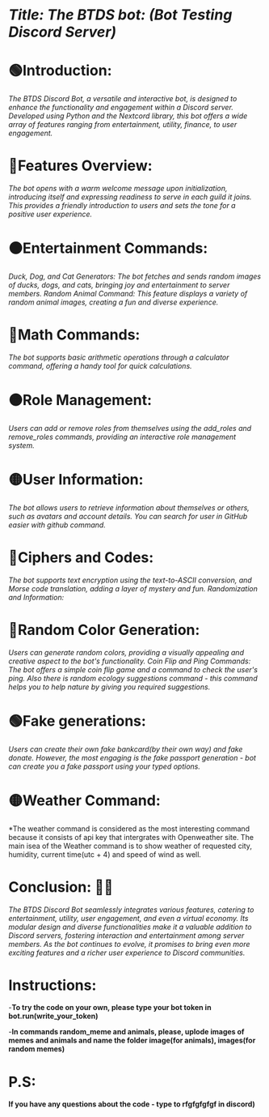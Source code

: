 # *Title: **The BTDS bot**: (Bot Testing Discord Server)*

# 🟢Introduction:
*The BTDS Discord Bot, a versatile and interactive bot, is designed to enhance the functionality and engagement within a Discord server. Developed using Python and the Nextcord library, this bot offers a wide array of features ranging from entertainment, utility, finance, to user engagement.*

# 🔴Features Overview:
*The bot opens with a warm welcome message upon initialization, introducing itself and expressing readiness to serve in each guild it joins. This provides a friendly introduction to users and sets the tone for a positive user experience.*

# ⚫Entertainment Commands:
*Duck, Dog, and Cat Generators: The bot fetches and sends random images of ducks, dogs, and cats, bringing joy and entertainment to server members.
Random Animal Command: This feature displays a variety of random animal images, creating a fun and diverse experience.*

# 🔵Math Commands: 
*The bot supports basic arithmetic operations through a calculator command, offering a handy tool for quick calculations.*

# 🟠Role Management:
*Users can add or remove roles from themselves using the add_roles and remove_roles commands, providing an interactive role management system.*


# 🟡User Information: 
*The bot allows users to retrieve information about themselves or others, such as avatars and account details. You can search for user in GitHub easier with github command.*


# 🔴Ciphers and Codes: 
*The bot supports text encryption using the text-to-ASCII conversion, and Morse code translation, adding a layer of mystery and fun.
Randomization and Information:*

# 🔵Random Color Generation: 
*Users can generate random colors, providing a visually appealing and creative aspect to the bot's functionality.
Coin Flip and Ping Commands: The bot offers a simple coin flip game and a command to check the user's ping.
Also there is random ecology suggestions command - this command helps you to help nature by giving you required suggestions.*

# 🟢Fake generations: 
*Users can create their own fake bankcard(by their own way) and fake donate. However, the most engaging is the fake passport generation - bot can create you a fake passport using your typed options.*

# 🟡Weather Command: 
*The weather command is considered as the most interesting command because it consists of api key that intergrates with Openweather site. The main isea of the Weather command is to show weather of requested city, humidity, current time(utc + 4)
and speed of wind as well. 

# Conclusion: 🐱‍💻
*The BTDS Discord Bot seamlessly integrates various features, catering to entertainment, utility, user engagement, and even a virtual economy. Its modular design and diverse functionalities make it a valuable addition to Discord servers, fostering interaction and entertainment among server members. As the bot continues to evolve, it promises to bring even more exciting features and a richer user experience to Discord communities.*

# Instructions:
-**To try the code on your own, please type your bot token in bot.run(write_your_token)**

-**In commands random_meme and animals, please, uplode images of memes and animals and name the folder image(for animals), images(for random memes)**

 # P.S:
 **If you have any questions about the code - type to rfgfgfgfgf in discord)**





